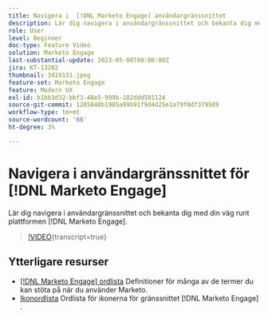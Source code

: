 ```yaml
---
title: Navigera i  [!DNL Marketo Engage] användargränssnittet
description: Lär dig navigera i användargränssnittet och bekanta dig med din väg runt  [!DNL Marketo Engage] plattformen.
role: User
level: Beginner
doc-type: Feature Video
solution: Marketo Engage
last-substantial-update: 2023-05-08T00:00:00Z
jira: KT-13202
thumbnail: 3419131.jpeg
feature-set: Marketo Engage
feature: Modern UX
exl-id: b1bb3d32-bbf3-48e5-999b-102ddd501124
source-git-commit: 1205848b1985a99b91f9d4d25e1a79f0df379589
workflow-type: tm+mt
source-wordcount: '66'
ht-degree: 3%

---
```


# Navigera i användargränssnittet för [!DNL Marketo Engage]

Lär dig navigera i användargränssnittet och bekanta dig med din väg runt plattformen [!DNL Marketo Engage].

>[!VIDEO](https://video.tv.adobe.com/v/3419131/?learn=on){transcript=true}

## Ytterligare resurser

* [[!DNL Marketo Engage] ordlista](https://experienceleague.adobe.com/docs/marketo/using/getting-started-with-marketo/marketo-glossary.html?lang=en)
Definitioner för många av de termer du kan stöta på när du använder Marketo.
* [Ikonordlista](https://experienceleague.adobe.com/docs/marketo/using/product-docs/marketo-engage-modern-ux/icon-glossary.html?lang=en)
Ordlista för ikonerna för gränssnittet [!DNL Marketo Engage] .
